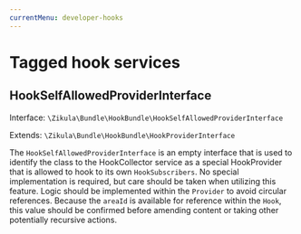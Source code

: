 ```yaml
---
currentMenu: developer-hooks
---
```

# Tagged hook services

## HookSelfAllowedProviderInterface

Interface: `\Zikula\Bundle\HookBundle\HookSelfAllowedProviderInterface`

Extends: `\Zikula\Bundle\HookBundle\HookProviderInterface`

The `HookSelfAllowedProviderInterface` is an empty interface that is used to identify the class to the HookCollector
service as a special HookProvider that is allowed to hook to its own `HookSubscribers`. No special implementation is
required, but care should be taken when utilizing this feature. Logic should be implemented within the `Provider` to
avoid circular references. Because the `areaId` is available for reference within the `Hook`, this value should be
confirmed before amending content or taking other potentially recursive actions.

